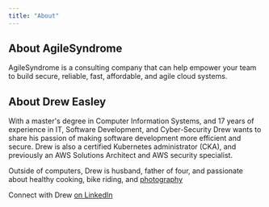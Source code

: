 ```yaml
---
title: "About"
---
```


## About AgileSyndrome

AgileSyndrome is a consulting company that can help empower your team to build secure, reliable, fast,
affordable, and agile cloud systems.

## About Drew Easley

With a master's degree in Computer Information Systems, and 17 years of experience in IT, Software Development, and Cyber-Security
Drew wants to share his passion of making software development more efficient and secure. Drew is also a certified
Kubernetes administrator (CKA), and previously an AWS Solutions Architect and AWS security specialist.

Outside of computers, Drew is husband, father of four, and passionate about healthy cooking, bike riding, 
and [photography](https://unsplash.com/@agilesyndrome)

Connect with Drew [on LinkedIn](https://www.linkedin.com/in/dreweasley/)